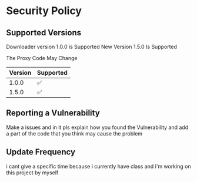 # Security Policy

## Supported Versions

Downloader version 1.0.0 is Supported
New Version 1.5.0 Is Supported

The Proxy Code May Change

| Version | Supported          |
| ------- | ------------------ |
| 1.0.0   | :white_check_mark: |
| 1.5.0   | :white_check_mark: |

## Reporting a Vulnerability

Make a issues and in it pls explain how you found the Vulnerability and add a part of the code that you think may cause the problem 

## Update Frequency

i cant give a specific time because i currently have class and i'm working on this project by myself
